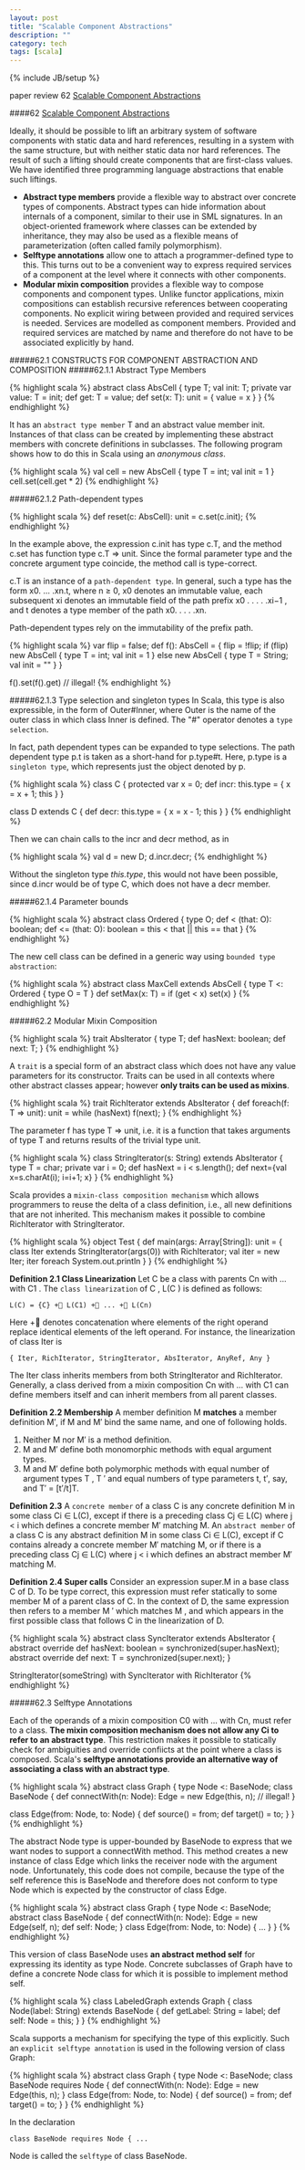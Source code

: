 ```yaml
---
layout: post
title: "Scalable Component Abstractions"
description: ""
category: tech
tags: [scala]
---
```

{% include JB/setup %}

paper review 62 [Scalable Component Abstractions][1]
<!--break-->

####62 [Scalable Component Abstractions][1]

Ideally, it should be possible to lift an arbitrary system of software components with static data and hard references, resulting in a system with the same structure, but with neither static data nor hard references. The result of such a lifting should create components that are first-class values. We have identified three programming language abstractions that enable such liftings.

* **Abstract type members** provide a flexible way to abstract over concrete types of components. Abstract types can hide information about internals of a component, similar to their use in SML signatures. In an object-oriented framework where classes can be extended by inheritance, they may also be used as a flexible means of parameterization (often called family polymorphism).
* **Selftype annotations** allow one to attach a programmer-defined type to this. This turns out to be a convenient way to express required services of a component at the level where it connects with other components.
* **Modular mixin composition** provides a flexible way to compose components and component types. Unlike functor applications, mixin compositions can establish recursive references between cooperating components. No explicit wiring between provided and required services is needed. Services are modelled as component members. Provided and required services are matched by name and therefore do not have to be associated explicitly by hand.

#####62.1 CONSTRUCTS FOR COMPONENT ABSTRACTION AND COMPOSITION
#####62.1.1 Abstract Type Members

{% highlight scala %}
abstract class AbsCell { 
  type T;  val init: T;  private var value: T = init;  def get: T = value;  def set(x: T): unit = { value = x }}
{% endhighlight %}

It has an `abstract type member` T and an abstract value member init. Instances of that class can be created by implementing these abstract members with concrete definitions in subclasses. The following program shows how to do this in Scala using an *anonymous class*.

{% highlight scala %}
val cell = new AbsCell { type T = int; val init = 1 } 
cell.set(cell.get * 2)
{% endhighlight %}

#####62.1.2 Path-dependent types

{% highlight scala %}
def reset(c: AbsCell): unit = c.set(c.init);
{% endhighlight %}

In the example above, the expression c.init has type c.T, and the method c.set has function type c.T => unit. Since the formal parameter type and the concrete argument type coincide, the method call is type-correct.

c.T is an instance of a `path-dependent type`. In general, such a type has the form x0. ... .xn.t, where n ≥ 0, x0 denotes an immutable value, each subsequent xi denotes an immutable field of the path prefix x0 . . . . .xi−1 , and t denotes a type member of the path x0. . . . .xn. 

Path-dependent types rely on the immutability of the prefix path.

{% highlight scala %}
var flip = false; def f(): AbsCell = {  flip = !flip;  if (flip) new AbsCell { 
    type T = int; val init = 1 
  } else new AbsCell { 
    type T = String; val init = "" 
  }}
f().set(f().get) // illegal!{% endhighlight %}

#####62.1.3 Type selection and singleton types
In Scala, this type is also expressible, in the form of Outer#Inner, where Outer is the name of the outer class in which class Inner is defined. The "#" operator denotes a `type selection`.

In fact, path dependent types can be expanded to type selections. The path dependent type p.t is taken as a short-hand for p.type#t. Here, p.type is a `singleton type`, which represents just the object denoted by p.

{% highlight scala %}
class C {  protected var x = 0;  def incr: this.type = { x = x + 1; this }}class D extends C {  def decr: this.type = { x = x - 1; this } 
}
{% endhighlight %}

Then we can chain calls to the incr and decr method, as in

{% highlight scala %}
val d = new D; 
d.incr.decr;
{% endhighlight %}

Without the singleton type *this.type*, this would not have been possible, since d.incr would be of type C, which does not have a decr member. 

#####62.1.4 Parameter bounds

{% highlight scala %}
abstract class Ordered { 
  type O;  def < (that: O): boolean; 
  def <= (that: O): boolean = this < that || this == that 
}
{% endhighlight %}

The new cell class can be defined in a generic way using `bounded type abstraction`:

{% highlight scala %}
abstract class MaxCell extends AbsCell { 
  type T <: Ordered { type O = T }  def setMax(x: T) = if (get < x) set(x)}
{% endhighlight %}

#####62.2 Modular Mixin Composition

{% highlight scala %}
trait AbsIterator { 
  type T;  def hasNext: boolean;  def next: T; 
}
{% endhighlight %}

A `trait` is a special form of an abstract class which does not have any value parameters for its constructor. Traits can be used in all contexts where other abstract classes appear; however **only traits can be used as mixins**.

{% highlight scala %}
trait RichIterator extends AbsIterator { 
  def foreach(f: T => unit): unit =    while (hasNext) f(next);}
{% endhighlight %}

The parameter f has type T => unit, i.e. it is a function that takes arguments of type T and returns results of the trivial type unit.

{% highlight scala %}
class StringIterator(s: String) extends AbsIterator { 
  type T = char;  private var i = 0;  def hasNext = i < s.length(); 
  def next={val x=s.charAt(i); i=i+1; x}}
{% endhighlight %}

Scala provides a `mixin-class composition mechanism` which allows programmers to reuse the delta of a class definition, i.e., all new definitions that are not inherited. This mechanism makes it possible to combine RichIterator with StringIterator.

{% highlight scala %}
object Test {  def main(args: Array[String]): unit = {    class Iter extends StringIterator(args(0)) with RichIterator;    val iter = new Iter;    iter foreach System.out.println 
  }}
{% endhighlight %}

**Definition 2.1 Class Linearization** Let C be a class with parents Cn with ... with C1 . The `class linearization` of C , L(C ) is defined as follows:
    L(C) = {C} +⃗ L(C1) +⃗ ... +⃗ L(Cn)

Here +⃗ denotes concatenation where elements of the right operand replace identical elements of the left operand. For instance, the linearization of class Iter is

    { Iter, RichIterator, StringIterator, AbsIterator, AnyRef, Any }

The Iter class inherits members from both StringIterator and RichIterator. Generally, a class derived from a mixin composition Cn with ... with C1 can define members itself and can inherit members from all parent classes.

**Definition 2.2 Membership** A member definition M **matches** a member definition M′, if M and M′ bind the same name, and one of following holds.

1. Neither M nor M′ is a method definition.
2. M and M′ define both monomorphic methods with equal argument types.
3. M and M′ define both polymorphic methods with equal number of argument types T , T ′ and equal numbers of type parameters t, t′, say, and T′ = [t′/t]T.

**Definition 2.3** A `concrete member` of a class C is any concrete definition M in some class Ci ∈ L(C), except if there is a preceding class Cj ∈ L(C) where j < i which defines a concrete member M′ matching M. An `abstract member` of a class C is any abstract definition M in some class Ci ∈ L(C), except if C contains already a concrete member M′ matching M, or if there is a preceding class Cj ∈ L(C) where j < i which defines an abstract member M′ matching M.

**Definition 2.4 Super calls** Consider an expression super.M in a base class C of D. To be type correct, this expression must refer statically to some member M of a parent class of C. In the context of D, the same expression then refers to a member M ′ which matches M , and which appears in the first possible class that follows C in the linearization of D.

{% highlight scala %}
abstract class SyncIterator extends AbsIterator { 
  abstract override def hasNext: boolean = synchronized(super.hasNext);
  abstract override def next: T = synchronized(super.next);
}

StringIterator(someString) with SyncIterator
                          with RichIterator
{% endhighlight %}

#####62.3 Selftype Annotations

Each of the operands of a mixin composition C0 with ... with Cn, must refer to a class. **The mixin composition mechanism does not allow any Ci to refer to an abstract type**. This restriction makes it possible to statically check for ambiguities and override confiicts at the point where a class is composed. Scala's **selftype annotations provide an alternative way of associating a class with an abstract type**.

{% highlight scala %}
abstract class Graph { 
  type Node <: BaseNode; 
  class BaseNode {    def connectWith(n: Node): Edge = new Edge(this, n); // illegal!  }  class Edge(from: Node, to: Node) {    def source() = from;    def target() = to; 
  }}
{% endhighlight %}

The abstract Node type is upper-bounded by BaseNode to express that we want nodes to support a connectWith method. This method creates a new instance of class Edge which links the receiver node with the argument node. Unfortunately, this code does not compile, because the type of the self reference this is BaseNode and therefore does not conform to type Node which is expected by the constructor of class Edge.

{% highlight scala %}
abstract class Graph {  type Node <: BaseNode; 
  abstract class BaseNode {    def connectWith(n: Node): Edge = new Edge(self, n);    def self: Node; 
  }  class Edge(from: Node, to: Node) { ... } 
}
{% endhighlight %}

This version of class BaseNode uses **an abstract method self** for expressing its identity as type Node. Concrete subclasses of Graph have to define a concrete Node class for which it is possible to implement method self.

{% highlight scala %}
class LabeledGraph extends Graph {  class Node(label: String) extends BaseNode {    def getLabel: String = label;    def self: Node = this; 
  }}
{% endhighlight %}

Scala supports a mechanism for specifying the type of this explicitly. Such an `explicit selftype annotation` is used in the following version of class Graph:

{% highlight scala %}
abstract class Graph {  type Node <: BaseNode;  class BaseNode requires Node {    def connectWith(n: Node): Edge = new Edge(this, n); 
  }  class Edge(from: Node, to: Node) { 
    def source() = from;    def target() = to;  } 
}
{% endhighlight %}

In the declaration


    class BaseNode requires Node { ...

Node is called the `selftype` of class BaseNode.

[1]: http://lampwww.epfl.ch/~odersky/papers/ScalableComponent.pdf
